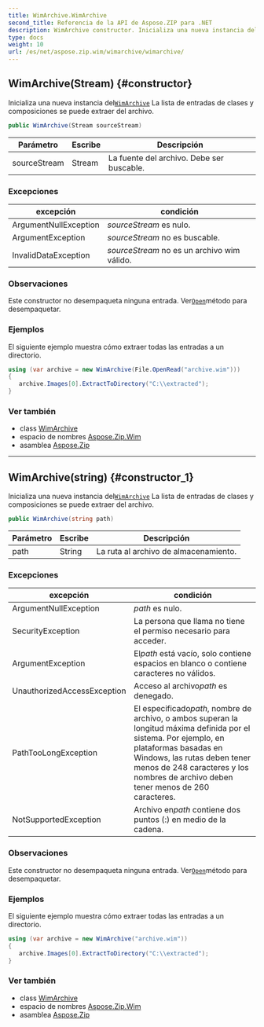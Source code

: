 ```yaml
---
title: WimArchive.WimArchive
second_title: Referencia de la API de Aspose.ZIP para .NET
description: WimArchive constructor. Inicializa una nueva instancia delWimArchive La lista de entradas de clases y composiciones se puede extraer del archivo.
type: docs
weight: 10
url: /es/net/aspose.zip.wim/wimarchive/wimarchive/
---
```

## WimArchive(Stream) {#constructor}

Inicializa una nueva instancia del[`WimArchive`](../) La lista de entradas de clases y composiciones se puede extraer del archivo.

```csharp
public WimArchive(Stream sourceStream)
```

| Parámetro | Escribe | Descripción |
| --- | --- | --- |
| sourceStream | Stream | La fuente del archivo. Debe ser buscable. |

### Excepciones

| excepción | condición |
| --- | --- |
| ArgumentNullException | *sourceStream* es nulo. |
| ArgumentException | *sourceStream* no es buscable. |
| InvalidDataException | *sourceStream* no es un archivo wim válido. |

### Observaciones

Este constructor no desempaqueta ninguna entrada. Ver[`Open`](../../wimfileentry/open/)método para desempaquetar.

### Ejemplos

El siguiente ejemplo muestra cómo extraer todas las entradas a un directorio.

```csharp
using (var archive = new WimArchive(File.OpenRead("archive.wim")))
{ 
   archive.Images[0].ExtractToDirectory("C:\\extracted");
}
```

### Ver también

* class [WimArchive](../)
* espacio de nombres [Aspose.Zip.Wim](../../wimarchive/)
* asamblea [Aspose.Zip](../../../)

---

## WimArchive(string) {#constructor_1}

Inicializa una nueva instancia del[`WimArchive`](../) La lista de entradas de clases y composiciones se puede extraer del archivo.

```csharp
public WimArchive(string path)
```

| Parámetro | Escribe | Descripción |
| --- | --- | --- |
| path | String | La ruta al archivo de almacenamiento. |

### Excepciones

| excepción | condición |
| --- | --- |
| ArgumentNullException | *path* es nulo. |
| SecurityException | La persona que llama no tiene el permiso necesario para acceder. |
| ArgumentException | El*path* está vacío, solo contiene espacios en blanco o contiene caracteres no válidos. |
| UnauthorizedAccessException | Acceso al archivo*path* es denegado. |
| PathTooLongException | El especificado*path*, nombre de archivo, o ambos superan la longitud máxima definida por el sistema. Por ejemplo, en plataformas basadas en Windows, las rutas deben tener menos de 248 caracteres y los nombres de archivo deben tener menos de 260 caracteres. |
| NotSupportedException | Archivo en*path* contiene dos puntos (:) en medio de la cadena. |

### Observaciones

Este constructor no desempaqueta ninguna entrada. Ver[`Open`](../../wimfileentry/open/)método para desempaquetar.

### Ejemplos

El siguiente ejemplo muestra cómo extraer todas las entradas a un directorio.

```csharp
using (var archive = new WimArchive("archive.wim")) 
{ 
   archive.Images[0].ExtractToDirectory("C:\\extracted");
}
```

### Ver también

* class [WimArchive](../)
* espacio de nombres [Aspose.Zip.Wim](../../wimarchive/)
* asamblea [Aspose.Zip](../../../)


